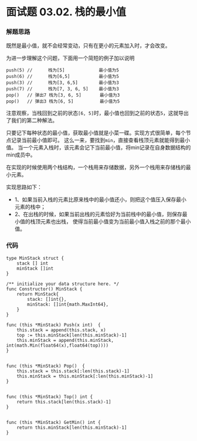 # 面试题 03.02. 栈的最小值

### 解题思路

既然是最小值，就不会经常变动，只有在更小的元素加入时，才会改变。

为进一步理解这个问题，下面用一个简短的例子加以说明
```
push(5) //      栈为[5]             最小值为5
push(6) //      栈为[6,5]           最小值为5
push(3) //      栈为[3, 6,5]        最小值为3
push(7) //      栈为[7, 3, 6, 5]    最小值为3
pop()   // 弹出7 栈为[3, 6, 5]       最小值为3
pop()   // 弹出3 栈为[6, 5]          最小值为5
```
注意观察，当栈回到之前的状态``[6, 5]``时，最小值也回到之前的状态``5``，这就导出了我们的第二种解法。

只要记下每种状态的最小值，获取最小值就是小菜一碟。实现方式很简单，每个节点记录当前最小值即可。
这么一来，要找到``min``，直接查看栈顶元素就能得到最小值。
当一个元素入栈时，该元素会记下当前最小值，将min记录在自身数据结构的min成员中。

在实现的时候使用两个栈结构，一个栈用来存储数据，另外一个栈用来存储栈的最小元素。

实现思路如下：
* 1、如果当前入栈的元素比原来栈中的最小值还小，则把这个值压入保存最小元素的栈中；
* 2、在出栈的时候，如果当前出栈的元素恰好为当前栈中的最小值，则保存最小值的栈顶元素也出栈，
使得当前最小值变为当前最小值入栈之前的那个最小值。

### 代码
```golang
type MinStack struct {
	stack [] int
	minStack []int
}

/** initialize your data structure here. */
func Constructor() MinStack {
	return MinStack{
		stack: []int{},
		minStack: []int{math.MaxInt64},
	}
}

func (this *MinStack) Push(x int)  {
	this.stack = append(this.stack, x)
	top := this.minStack[len(this.minStack)-1]
	this.minStack = append(this.minStack, int(math.Min(float64(x),float64(top))))
}


func (this *MinStack) Pop()  {
	this.stack = this.stack[:len(this.stack)-1]
	this.minStack = this.minStack[:len(this.minStack)-1]
}


func (this *MinStack) Top() int {
	return this.stack[len(this.stack)-1]
}


func (this *MinStack) GetMin() int {
	return this.minStack[len(this.minStack)-1]
}
```